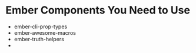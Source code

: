 # Ember Components You Need to Use

- ember-cli-prop-types
- ember-awesome-macros
- ember-truth-helpers
-
